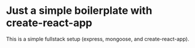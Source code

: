 # Just a simple boilerplate with create-react-app

This is a simple fullstack setup (express, mongoose, and create-react-app). 
